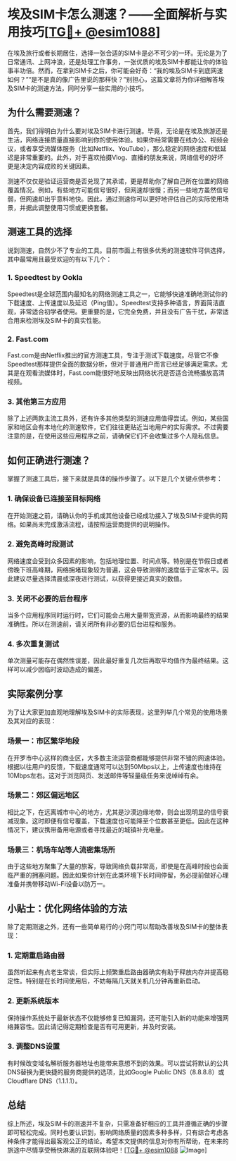 # 埃及SIM卡怎么测速？——全面解析与实用技巧[[TG💪+ @esim1088](https://t.me/s/esim1088)]

在埃及旅行或者长期居住，选择一张合适的SIM卡是必不可少的一环。无论是为了日常通讯、上网冲浪，还是处理工作事务，一张优质的埃及SIM卡都能让你的体验事半功倍。然而，在拿到SIM卡之后，你可能会好奇：“我的埃及SIM卡到底网速如何？”“是不是真的像广告里说的那样快？”别担心，这篇文章将为你详细解答埃及SIM卡的测速方法，同时分享一些实用的小技巧。

## 为什么需要测速？

首先，我们得明白为什么要对埃及SIM卡进行测速。毕竟，无论是在埃及旅游还是生活，网络连接质量直接影响到你的使用体验。如果你经常需要在线办公、视频会议，或者享受流媒体服务（比如Netflix、YouTube），那么稳定的网络速度和低延迟是非常重要的。此外，对于喜欢拍摄Vlog、直播的朋友来说，网络信号的好坏更是决定内容成败的关键因素。

测速不仅仅是验证运营商是否兑现了其承诺，更是帮助你了解自己所在位置的网络覆盖情况。例如，有些地方可能信号很好，但网速却很慢；而另一些地方虽然信号弱，但网速却出乎意料地快。因此，通过测速你可以更好地评估自己的实际使用场景，并据此调整使用习惯或更换套餐。

## 测速工具的选择

说到测速，自然少不了专业的工具。目前市面上有很多优秀的测速软件可供选择，其中最常用且最受欢迎的有以下几个：

### 1. Speedtest by Ookla
Speedtest是全球范围内最知名的网络测速工具之一，它能够快速准确地测试你的下载速度、上传速度以及延迟（Ping值）。Speedtest支持多种语言，界面简洁直观，非常适合初学者使用。更重要的是，它完全免费，并且没有广告干扰，非常适合用来检测埃及SIM卡的真实性能。

### 2. Fast.com
Fast.com是由Netflix推出的官方测速工具，专注于测试下载速度。尽管它不像Speedtest那样提供全面的数据分析，但对于普通用户而言已经足够满足需求。尤其是在观看流媒体时，Fast.com能很好地反映出网络状况是否适合流畅播放高清视频。

### 3. 其他第三方应用
除了上述两款主流工具外，还有许多其他类型的测速应用值得尝试。例如，某些国家和地区会有本地化的测速软件，它们往往更贴近当地用户的实际需求。不过需要注意的是，在使用这些应用程序之前，请确保它们不会收集过多个人隐私信息。

## 如何正确进行测速？

掌握了测速工具后，接下来就是具体的操作步骤了。以下是几个关键点供参考：

### 1. 确保设备已连接至目标网络
在开始测速之前，请确认你的手机或其他设备已经成功接入了埃及SIM卡提供的网络。如果尚未完成激活流程，请按照运营商提供的说明操作。

### 2. 避免高峰时段测试
网络速度会受到众多因素的影响，包括地理位置、时间点等。特别是在节假日或者傍晚下班高峰期，网络拥堵现象较为普遍，这会导致测得的速度低于正常水平。因此建议尽量选择清晨或深夜进行测试，以获得更接近真实的数值。

### 3. 关闭不必要的后台程序
当多个应用程序同时运行时，它们可能会占用大量带宽资源，从而影响最终的结果准确性。所以在测速前，请关闭所有非必要的后台进程和服务。

### 4. 多次重复测试
单次测量可能存在偶然性误差，因此最好重复几次后再取平均值作为最终结果。这样可以减少因临时波动造成的偏差。

## 实际案例分享

为了让大家更加直观地理解埃及SIM卡的实际表现，这里列举几个常见的使用场景及其对应的表现：

### 场景一：市区繁华地段
在开罗市中心这样的商业区，大多数主流运营商都能够提供非常不错的网速体验。根据以往用户的反馈，下载速度通常可以达到50Mbps以上，上传速度也维持在10Mbps左右。这对于浏览网页、发送邮件等轻量级任务来说绰绰有余。

### 场景二：郊区偏远地区
相比之下，在远离城市中心的地方，尤其是沙漠边缘地带，则会出现明显的信号衰减现象。这时即便有信号覆盖，下载速度也可能降至个位数甚至更低。因此在这种情况下，建议携带备用电源或者寻找最近的城镇补充电量。

### 场景三：机场车站等人流密集场所
由于这些地方聚集了大量的旅客，导致网络负载非常高，即使是在高峰时段也会面临严重的拥塞问题。因此如果你计划在此类环境下长时间停留，务必提前做好心理准备并携带移动Wi-Fi设备以防万一。

## 小贴士：优化网络体验的方法

除了定期测速之外，还有一些简单易行的小窍门可以帮助改善埃及SIM卡的整体表现：

### 1. 定期重启路由器
虽然听起来有点老生常谈，但实际上频繁重启路由器确实有助于释放内存并提高稳定性。特别是在长时间使用后，不妨每隔几天就关机几分钟再重新启动。

### 2. 更新系统版本
保持操作系统处于最新状态不仅能够修复已知漏洞，还可能引入新的功能来增强网络兼容性。因此请记得定期检查是否有可用更新，并及时安装。

### 3. 调整DNS设置
有时候改变域名解析服务器地址也能带来意想不到的效果。可以尝试将默认的公共DNS替换为更快捷的服务商提供的选项，比如Google Public DNS（8.8.8.8）或Cloudflare DNS（1.1.1.1）。

## 总结

综上所述，埃及SIM卡的测速并不复杂，只需准备好相应的工具并遵循正确的步骤即可轻松完成。同时也要认识到，影响网络质量的因素多种多样，只有综合考虑各种条件才能得出最客观公正的结论。希望本文提供的信息对你有所帮助，在未来的旅途中尽情享受畅快淋漓的互联网体验吧！[[TG💪+ @esim1088](https://t.me/s/esim1088) ![Image](https://i.postimg.cc/4NQfJmqS/Snipaste-2025-05-13-00-14-12.png)]
